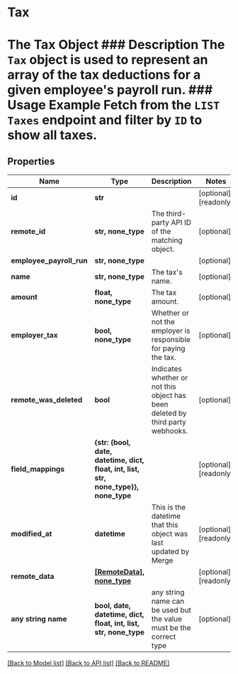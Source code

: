 # Tax

# The Tax Object ### Description The `Tax` object is used to represent an array of the tax deductions for a given employee's payroll run.  ### Usage Example Fetch from the `LIST Taxes` endpoint and filter by `ID` to show all taxes.

## Properties
Name | Type | Description | Notes
------------ | ------------- | ------------- | -------------
**id** | **str** |  | [optional] [readonly] 
**remote_id** | **str, none_type** | The third-party API ID of the matching object. | [optional] 
**employee_payroll_run** | **str, none_type** |  | [optional] 
**name** | **str, none_type** | The tax&#39;s name. | [optional] 
**amount** | **float, none_type** | The tax amount. | [optional] 
**employer_tax** | **bool, none_type** | Whether or not the employer is responsible for paying the tax. | [optional] 
**remote_was_deleted** | **bool** | Indicates whether or not this object has been deleted by third party webhooks. | [optional] 
**field_mappings** | **{str: (bool, date, datetime, dict, float, int, list, str, none_type)}, none_type** |  | [optional] [readonly] 
**modified_at** | **datetime** | This is the datetime that this object was last updated by Merge | [optional] [readonly] 
**remote_data** | [**[RemoteData], none_type**](RemoteData.md) |  | [optional] [readonly] 
**any string name** | **bool, date, datetime, dict, float, int, list, str, none_type** | any string name can be used but the value must be the correct type | [optional]

[[Back to Model list]](../README.md#documentation-for-models) [[Back to API list]](../README.md#documentation-for-api-endpoints) [[Back to README]](../README.md)


